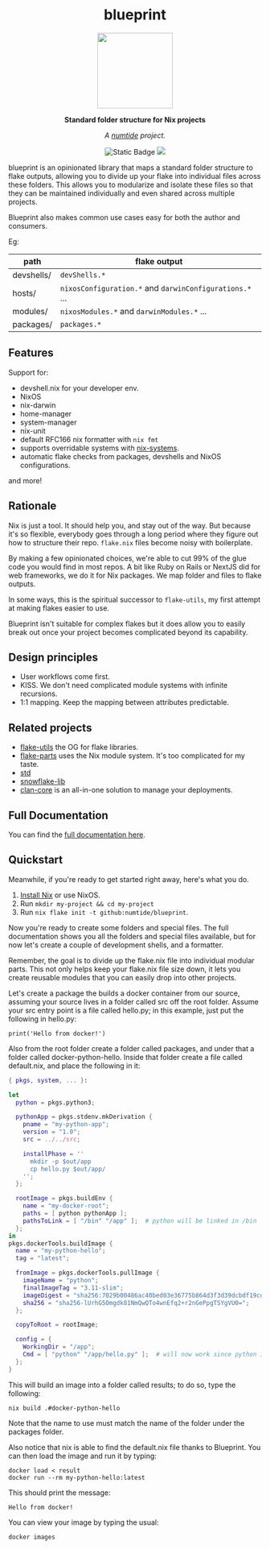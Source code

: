 <div align="center">

# blueprint

<img src="docs/blueprint.svg" height="150"/>

**Standard folder structure for Nix projects**

*A <a href="https://numtide.com/">numtide</a> project.*

<p>
<img alt="Static Badge" src="https://img.shields.io/badge/Status-experimental-orange">
<a href="https://app.element.io/#/room/#home:numtide.com"><img src="https://img.shields.io/badge/Support-%23numtide-blue"/></a>
</p>

</div>

blueprint is an opinionated library that maps a standard folder structure to flake outputs, allowing you to divide up your flake into individual files across these folders. This allows you to modularize and isolate these files so that they can be maintained individually and even shared across multiple projects. 

Blueprint also  makes common use cases easy for both the author and consumers.

Eg:

| path | flake output |
|-------|------|
| devshells/ | `devShells.*` |
| hosts/ | `nixosConfiguration.*` and `darwinConfigurations.*` ... |
| modules/ | `nixosModules.*` and `darwinModules.*` ... |
| packages/ | `packages.*` |

## Features

Support for:

* devshell.nix for your developer env.
* NixOS
* nix-darwin
* home-manager
* system-manager
* nix-unit
* default RFC166 nix formatter with `nix fmt`
* supports overridable systems with [nix-systems](https://github.com/nix-systems).
* automatic flake checks from packages, devshells and NixOS configurations.

and more!

## Rationale

Nix is just a tool. It should help you, and stay out of the way. But because it's so flexible, everybody goes through a long period where they figure out how to structure their repo. `flake.nix` files become noisy with boilerplate.

By making a few opinionated choices, we're able to cut 99% of the glue code you would find in most repos. A bit like Ruby on Rails or NextJS did for web frameworks, we do it for Nix packages. We map folder and files to flake outputs.

In some ways, this is the spiritual successor to `flake-utils`, my first attempt at making flakes easier to use.

Blueprint isn't suitable for complex flakes but it does allow you to easily break out once your project becomes complicated beyond its capability.

## Design principles

* User workflows come first.
* KISS. We don't need complicated module systems with infinite recursions.
* 1:1 mapping. Keep the mapping between attributes predictable.

## Related projects

* [flake-utils](https://github.com/numtide/flake-utils) the OG for flake libraries.
* [flake-parts](https://flake.parts) uses the Nix module system. It's too complicated for my taste.
* [std](https://github.com/divnix/std)
* [snowflake-lib](https://github.com/snowfallorg/lib)
* [clan-core](https://git.clan.lol/clan/clan-core) is an all-in-one solution to manage your deployments.

## Full Documentation

You can find the [full documentation here](https://numtide.github.io/blueprint/main/).

## Quickstart

Meanwhile, if you're ready to get started right away, here's what you do.

1. [Install Nix](https://nix.dev/install-nix) or use NixOS.
2. Run `mkdir my-project && cd my-project`
3. Run `nix flake init -t github:numtide/blueprint`.

Now you're ready to create some folders and special files. The full documentation shows you all the folders and special files available, but for now let's create a couple of development shells, and a formatter. 

Remember, the goal is to divide up the flake.nix file into individual modular parts. This not only helps keep your flake.nix file size down, it lets you create reusable modules that you can easily drop into other projects.

Let's create a package the builds a docker container from our source, assuming your source lives in a folder called src off the root folder. Assume your src entry point is a file called hello.py; in this example, just put the following in hello.py:

```
print('Hello from docker!')
```

Also from the root folder create a folder called packages, and under that a folder called docker-python-hello. Inside that folder create a file called default.nix, and place the following in it:

```nix
{ pkgs, system, ... }:

let
  python = pkgs.python3;

  pythonApp = pkgs.stdenv.mkDerivation {
    pname = "my-python-app";
    version = "1.0";
    src = ../../src;

    installPhase = ''
      mkdir -p $out/app
      cp hello.py $out/app/
    '';
  };

  rootImage = pkgs.buildEnv {
    name = "my-docker-root";
    paths = [ python pythonApp ];
    pathsToLink = [ "/bin" "/app" ];  # python will be linked in /bin
  };
in
pkgs.dockerTools.buildImage {
  name = "my-python-hello";
  tag = "latest";

  fromImage = pkgs.dockerTools.pullImage {
    imageName = "python";
    finalImageTag = "3.11-slim";
    imageDigest = "sha256:7029b00486ac40bed03e36775b864d3f3d39dcbdf19cd45e6a52d541e6c178f0";
    sha256 = "sha256-lUrhG5Omgdk81NmQwQTo4wnEfq2+r2nGePpgTSYgVU0=";
  };

  copyToRoot = rootImage;

  config = {
    WorkingDir = "/app";
    Cmd = [ "python" "/app/hello.py" ];  # will now work since python is in /bin
  };
}
```

This will build an image into a folder called results; to do so, type the following:

```
nix build .#docker-python-hello
```

Note that the name to use must match the name of the folder under the packages folder.

Also notice that nix is able to find the default.nix file thanks to Blueprint. You can then load the image and run it by typing:

```
docker load < result
docker run --rm my-python-hello:latest
```

This should print the message:

```
Hello from docker!
```

You can view your image by typing the usual:

```
docker images
```


